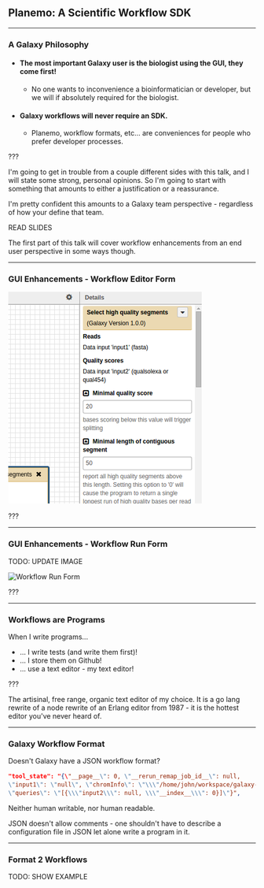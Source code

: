 ## Planemo: A Scientific Workflow SDK

---

### A Galaxy Philosophy

* #### The most important Galaxy user is the biologist using the GUI, they come first!
  * No one wants to inconvenience a bioinformatician or developer, but we will if absolutely required for the biologist.
* #### Galaxy workflows will never require an SDK.
  * Planemo, workflow formats, etc... are conveniences for people who prefer developer processes.

???

I'm going to get in trouble from a couple different sides with this talk, and I will state some strong, personal opinions. So I'm going to start with something that amounts to either a justification or a reassurance.

I'm pretty confident this amounts to a Galaxy team perspective - regardless
of how your define that team.

READ SLIDES

The first part of this talk will cover workflow enhancements from an end
user perspective in some ways though.

---

### GUI Enhancements - Workflow Editor Form

![Workflow Editor](images/gx_new_workflow_editor.png)

???

---

### GUI Enhancements - Workflow Run Form

TODO: UPDATE IMAGE

![Workflow Run Form](images/gx_new_workflow_run.png)

???


---

### Workflows are Programs

When I write programs...

* ... I write tests (and write them first)!
* ... I store them on Github!
* ... use a text editor - my text editor!

???

The artisinal, free range, organic text editor of my choice. It is a go 
lang rewrite of a node rewrite of an Erlang editor from 1987 - it is the hottest editor you've never heard of.

---

### Galaxy Workflow Format

Doesn't Galaxy have a JSON workflow format?

```json
"tool_state": "{\"__page__\": 0, \"__rerun_remap_job_id__\": null,
\"input1\": \"null\", \"chromInfo\": \"\\\"/home/john/workspace/galaxy-central/tool-data/shared/ucsc/chrom/?.len\\\"\",
\"queries\": \"[{\\\"input2\\\": null, \\\"__index__\\\": 0}]\"}",
```

Neither human writable, nor human readable.

JSON doesn't allow comments - one shouldn't have to describe a
configuration file in JSON let alone write a program in it.

---

### Format 2 Workflows

TODO: SHOW EXAMPLE
